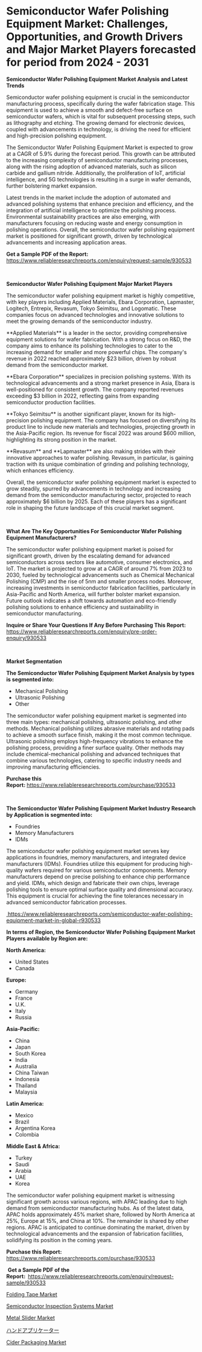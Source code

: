 <p><h1>Semiconductor Wafer Polishing Equipment Market: Challenges, Opportunities, and Growth Drivers and Major Market Players forecasted for period from 2024 - 2031</h1></p><p><strong>Semiconductor Wafer Polishing Equipment Market Analysis and Latest Trends</strong></p>
<p><p>Semiconductor wafer polishing equipment is crucial in the semiconductor manufacturing process, specifically during the wafer fabrication stage. This equipment is used to achieve a smooth and defect-free surface on semiconductor wafers, which is vital for subsequent processing steps, such as lithography and etching. The growing demand for electronic devices, coupled with advancements in technology, is driving the need for efficient and high-precision polishing equipment.</p><p>The Semiconductor Wafer Polishing Equipment Market is expected to grow at a CAGR of 5.9% during the forecast period. This growth can be attributed to the increasing complexity of semiconductor manufacturing processes, along with the rising adoption of advanced materials, such as silicon carbide and gallium nitride. Additionally, the proliferation of IoT, artificial intelligence, and 5G technologies is resulting in a surge in wafer demands, further bolstering market expansion.</p><p>Latest trends in the market include the adoption of automated and advanced polishing systems that enhance precision and efficiency, and the integration of artificial intelligence to optimize the polishing process. Environmental sustainability practices are also emerging, with manufacturers focusing on reducing waste and energy consumption in polishing operations. Overall, the semiconductor wafer polishing equipment market is positioned for significant growth, driven by technological advancements and increasing application areas.</p></p>
<p><strong>Get a Sample PDF of the Report:&nbsp;</strong> <a href="https://www.reliableresearchreports.com/enquiry/request-sample/930533">https://www.reliableresearchreports.com/enquiry/request-sample/930533</a></p>
<p>&nbsp;</p>
<p><strong>Semiconductor Wafer Polishing Equipment Major Market Players</strong></p>
<p><p>The semiconductor wafer polishing equipment market is highly competitive, with key players including Applied Materials, Ebara Corporation, Lapmaster, Logitech, Entrepix, Revasum, Tokyo Seimitsu, and Logomatic. These companies focus on advanced technologies and innovative solutions to meet the growing demands of the semiconductor industry.</p><p>**Applied Materials** is a leader in the sector, providing comprehensive equipment solutions for wafer fabrication. With a strong focus on R&D, the company aims to enhance its polishing technologies to cater to the increasing demand for smaller and more powerful chips. The company's revenue in 2022 reached approximately $23 billion, driven by robust demand from the semiconductor market.</p><p>**Ebara Corporation** specializes in precision polishing systems. With its technological advancements and a strong market presence in Asia, Ebara is well-positioned for consistent growth. The company reported revenues exceeding $3 billion in 2022, reflecting gains from expanding semiconductor production facilities.</p><p>**Tokyo Seimitsu** is another significant player, known for its high-precision polishing equipment. The company has focused on diversifying its product line to include new materials and technologies, projecting growth in the Asia-Pacific region. Its revenue for fiscal 2022 was around $600 million, highlighting its strong position in the market.</p><p>**Revasum** and **Lapmaster** are also making strides with their innovative approaches to wafer polishing. Revasum, in particular, is gaining traction with its unique combination of grinding and polishing technology, which enhances efficiency.</p><p>Overall, the semiconductor wafer polishing equipment market is expected to grow steadily, spurred by advancements in technology and increasing demand from the semiconductor manufacturing sector, projected to reach approximately $6 billion by 2025. Each of these players has a significant role in shaping the future landscape of this crucial market segment.</p></p>
<p>&nbsp;</p>
<p><strong>What Are The Key Opportunities For Semiconductor Wafer Polishing Equipment Manufacturers?</strong></p>
<p><p>The semiconductor wafer polishing equipment market is poised for significant growth, driven by the escalating demand for advanced semiconductors across sectors like automotive, consumer electronics, and IoT. The market is projected to grow at a CAGR of around 7% from 2023 to 2030, fueled by technological advancements such as Chemical Mechanical Polishing (CMP) and the rise of 5nm and smaller process nodes. Moreover, increasing investments in semiconductor fabrication facilities, particularly in Asia-Pacific and North America, will further bolster market expansion. Future outlook indicates a shift towards automation and eco-friendly polishing solutions to enhance efficiency and sustainability in semiconductor manufacturing.</p></p>
<p><strong>Inquire or Share Your Questions If Any Before Purchasing This Report:</strong> <a href="https://www.reliableresearchreports.com/enquiry/pre-order-enquiry/930533">https://www.reliableresearchreports.com/enquiry/pre-order-enquiry/930533</a></p>
<p>&nbsp;</p>
<p><strong>Market Segmentation</strong></p>
<p><strong>The Semiconductor Wafer Polishing Equipment Market Analysis by types is segmented into:</strong></p>
<p><ul><li>Mechanical Polishing</li><li>Ultrasonic Polishing</li><li>Other</li></ul></p>
<p><p>The semiconductor wafer polishing equipment market is segmented into three main types: mechanical polishing, ultrasonic polishing, and other methods. Mechanical polishing utilizes abrasive materials and rotating pads to achieve a smooth surface finish, making it the most common technique. Ultrasonic polishing employs high-frequency vibrations to enhance the polishing process, providing a finer surface quality. Other methods may include chemical-mechanical polishing and advanced techniques that combine various technologies, catering to specific industry needs and improving manufacturing efficiencies.</p></p>
<p><strong>Purchase this Report:&nbsp;</strong><a href="https://www.reliableresearchreports.com/purchase/930533">https://www.reliableresearchreports.com/purchase/930533</a></p>
<p>&nbsp;</p>
<p><strong>The Semiconductor Wafer Polishing Equipment Market Industry Research by Application is segmented into:</strong></p>
<p><ul><li>Foundries</li><li>Memory Manufacturers</li><li>IDMs</li></ul></p>
<p><p>The semiconductor wafer polishing equipment market serves key applications in foundries, memory manufacturers, and integrated device manufacturers (IDMs). Foundries utilize this equipment for producing high-quality wafers required for various semiconductor components. Memory manufacturers depend on precise polishing to enhance chip performance and yield. IDMs, which design and fabricate their own chips, leverage polishing tools to ensure optimal surface quality and dimensional accuracy. This equipment is crucial for achieving the fine tolerances necessary in advanced semiconductor fabrication processes.</p></p>
<p><a href="https://www.reliableresearchreports.com/semiconductor-wafer-polishing-equipment-market-in-global-r930533">&nbsp;https://www.reliableresearchreports.com/semiconductor-wafer-polishing-equipment-market-in-global-r930533</a></p>
<p><strong>In terms of Region, the Semiconductor Wafer Polishing Equipment Market Players available by Region are:</strong></p>
<p>
    <p> <strong> North America: </strong>
        <ul>
            <li>United States</li>
            <li>Canada</li>
        </ul>
        </p> 
    <p> <strong> Europe: </strong>
        <ul>
            <li>Germany</li>
            <li>France</li>
            <li>U.K.</li>
            <li>Italy</li>
            <li>Russia</li>
        </ul>
        </p> 
    <p> <strong> Asia-Pacific: </strong>
        <ul>
            <li>China</li>
            <li>Japan</li>
            <li>South Korea</li>
            <li>India</li>
            <li>Australia</li>
            <li>China Taiwan</li>
            <li>Indonesia</li>
            <li>Thailand</li>
            <li>Malaysia</li>
        </ul>
        </p> 
    <p> <strong> Latin America: </strong>
        <ul>
            <li>Mexico</li>
            <li>Brazil</li>
            <li>Argentina Korea</li>
            <li>Colombia</li>
        </ul>
        </p> 
    <p> <strong> Middle East & Africa: </strong>
        <ul>
            <li>Turkey</li>
            <li>Saudi</li>
            <li>Arabia</li>
            <li>UAE</li>
            <li>Korea</li>
        </ul>
    </p>
    </p>
<p><p>The semiconductor wafer polishing equipment market is witnessing significant growth across various regions, with APAC leading due to high demand from semiconductor manufacturing hubs. As of the latest data, APAC holds approximately 45% market share, followed by North America at 25%, Europe at 15%, and China at 10%. The remainder is shared by other regions. APAC is anticipated to continue dominating the market, driven by technological advancements and the expansion of fabrication facilities, solidifying its position in the coming years.</p></p>
<p><strong>Purchase this Report: </strong><a href="https://www.reliableresearchreports.com/purchase/930533">https://www.reliableresearchreports.com/purchase/930533</a></p>
<p>&nbsp;<strong>Get a Sample PDF of the Report:&nbsp;&nbsp;</strong><a href="https://www.reliableresearchreports.com/enquiry/request-sample/930533">https://www.reliableresearchreports.com/enquiry/request-sample/930533</a></p>
<p><strong></strong></p>
<p><p><a href="https://www.linkedin.com/pulse/folding-tape-market-insights-product-type-application-0eqpe?trackingId=EsFR%2Fw3%2FSFKJXHQH8GEyRg%3D%3D">Folding Tape Market</a></p><p><a href="https://github.com/AfsanaMia652/Market-Research-Report-List-1/blob/main/semiconductor-inspection-systems-market.md">Semiconductor Inspection Systems Market</a></p><p><a href="https://www.linkedin.com/pulse/what-innovations-market-trends-shaping-metal-slider-denk-research-2o3te?trackingId=X0e5DGmgQUO7VTm7iqhR%2Bg%3D%3D">Metal Slider Market</a></p><p><a href="https://medium.com/@giygjksk10/hand-applicator-market-%E3%81%AF-%E3%82%B3%E3%82%B9%E3%83%88%E7%AE%A1%E7%90%86%E3%81%A8%E5%8A%B9%E7%8E%87%E5%90%91%E4%B8%8A%E3%82%92%E5%84%AA%E5%85%88%E3%81%97%E3%81%BE%E3%81%99-%E3%81%95%E3%82%89%E3%81%AB-%E5%A0%B1%E5%91%8A%E6%9B%B8%E3%81%AF%E5%B8%82%E5%A0%B4%E3%81%AE%E9%9C%80%E8%A6%81%E9%9D%A2%E3%81%A8%E4%BE%9B%E7%B5%A6%E9%9D%A2%E3%81%AE%E4%B8%A1%E6%96%B9%E3%82%92%E3%82%AB%E3%83%90%E3%83%BC%E3%81%97%E3%81%A6%E3%81%84%E3%81%BE%E3%81%99-hand-applicator-%E5%B8%82%E5%A0%B4%E3%81%AF-50d336dd581f">ハンドアプリケーター</a></p><p><a href="https://issuu.com/reportprime-2/docs/cider-packaging-market-size-2030.pp_61d9a72a648601">Cider Packaging Market</a></p></p>